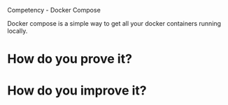 Competency - Docker Compose

Docker compose is a simple way to get all your docker containers running locally.

# How do you prove it?

# How do you improve it?

